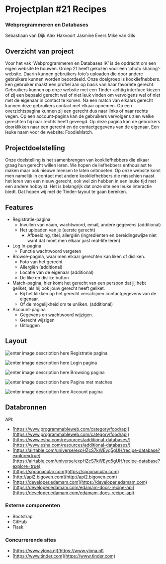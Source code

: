 # Projectplan #21 Recipes
### Webprogrammeren en Databases
Sebastiaan van Dijk
Alex Hakvoort
Jasmine Evers
Mike van Gils
## Overzicht van project
Voor het vak ‘Webprogrammeren en Databases IK’ is de opdracht om een eigen website te bouwen. Groep 21 heeft gekozen voor een ‘photo sharing’-website.
Daarin kunnen gebruikers foto’s uploaden die door andere gebruikers kunnen worden beoordeeld. Onze doelgroep is kookliefhebbers.
Een gebruiker maakt een profiel aan op basis van haar favoriete gerecht. Gebruikers kunnen op onze website met een Tinder-achtig interface
kiezen of zij een bepaald gerecht wel of niet leuk vinden om vervolgens wel of niet met de eigenaar in contact te komen. Na een match van elkaars
gerecht kunnen deze gebruikers contact met elkaar opnemen. Op een overzichtspagina kunnen zij een gerecht dus naar links of naar rechts vegen.
Op een account-pagina kan de gebruikers vervolgens zien welke gerechten hij naar rechts heeft geveegd. Op deze pagina kan de gebruikers doorklikken
naar een gerecht en de contactgegevens van de eigenaar. Een leuke naam voor de website: FoodieMatch.

## Projectdoelstelling
Onze doelstelling is het samenbrengen van kookliefhebbers die elkaar graag hun gerecht willen leren. We hopen de liefhebbers enthousiast te maken
maar ook nieuwe mensen te laten ontmoeten. Op onze website komt men namelijk in contact met andere kookliefhebbers die misschien naast het leren
van een nieuw gerecht, ook wel zin hebben in een leuke tijd met een andere hobbyist. Het is belangrijk dat onze site een leuke interactie biedt.
Dat hopen wij met de Tinder-layout te gaan bereiken.
## Features
-   Registratie-pagina
	-   Invullen van naam, wachtwoord, email, andere gegevens (additional)
	-   Het uploaden van je (eerste gerecht)
		-   Afbeelding, titel, allergiën (ingredienten en bereidingswijze niet want dat moet men elkaar juist real-life leren)
-   Log In-pagina
	-   Functie wachtwoord vergeten
-   Browse-pagina, waar men elkaar gerechten kan liken of disliken.
	-   Foto van het gerecht
	-   Allergiën (additional)
	-   Locatie van de eigenaar (additional)
	-   De like en dislike button
-   Match-pagina, hier komt het gerecht van een persoon dat jij hebt geliket, als hij ook jouw gerecht heeft geliket.
	-   Bij het klikken op het gerecht verschijnen contactgegevens van de eigenaar.
	-   Of de mogelijkheid om te unliken. (additional)
-   Account-pagina
	-   Gegevens en wachtwoord wijzigen.
	-   Gerecht wijzigen
	-   Uitloggen

## Layout
![enter image description here](https://lh3.googleusercontent.com/plZgqXmlpuy6YpRWbDfXFlHnCvLFc1NSGLyadCqEJu8LaKtnmnMuEHNhx7GcGbDu4aSt3kA-R5vl)
Registratie pagina

![enter image description here](https://lh3.googleusercontent.com/tSAA0sD7tmG0cqqWeSUHi-0VS-dAPGHwzpIlLiY1E5btXE1XH6FMLdiayp0hEw-zPACpfdoZg8sO)
Login pagina

![enter image description here](https://lh3.googleusercontent.com/zkc5Ob_evkH29DvDUkiqfd7hzPqH_LUL7eGyolkzuGbtnCytkG-ukljYyqm-rbQu6zQT73UUckz8)
Browsing pagina

![enter image description here](https://lh3.googleusercontent.com/0ei5u6CnUNZUMg_CS4xhAQRmsPLvH1MynJ1jNXPn30cYp3DSFxtuacn9fYK0eCVguzRuvkSkzu0I)
Pagina met matches

![enter image description here](https://lh3.googleusercontent.com/K_gHOck9C03DnGqWqyCmCdcVc7_DZUxaE6-WJbqmki39EUnxZfo8sAWqGAUCypfy6XmMUfuL5bEq)
Account pagina

## Databronnen
API:
-   [https://www.programmableweb.com/category/food/api](https://www.programmableweb.com/category/food/api)
-   [https://www.esha.com/resources/additional-databases/](https://www.esha.com/resources/additional-databases/)
-   [https://airtable.com/universe/expHZcS7kWEyq5gUH/recipe-database?explore=true](https://airtable.com/universe/expHZcS7kWEyq5gUH/recipe-database?explore=true)
-   [https://spoonacular.com](https://spoonacular.com)
-   [http://api2.bigoven.com](http://api2.bigoven.com)
-   [https://developer.edamam.com](https://developer.edamam.com)
-   [https://developer.edamam.com/edamam-docs-recipe-api](https://developer.edamam.com/edamam-docs-recipe-api)

### Externe componenten
-   Bootstrap
-   GitHub
-   Flask

### Concurrerende sites
-   [https://www.ylona.nl](https://www.ylona.nl)
-   [https://www.tinder.com](https://www.tinder.com)